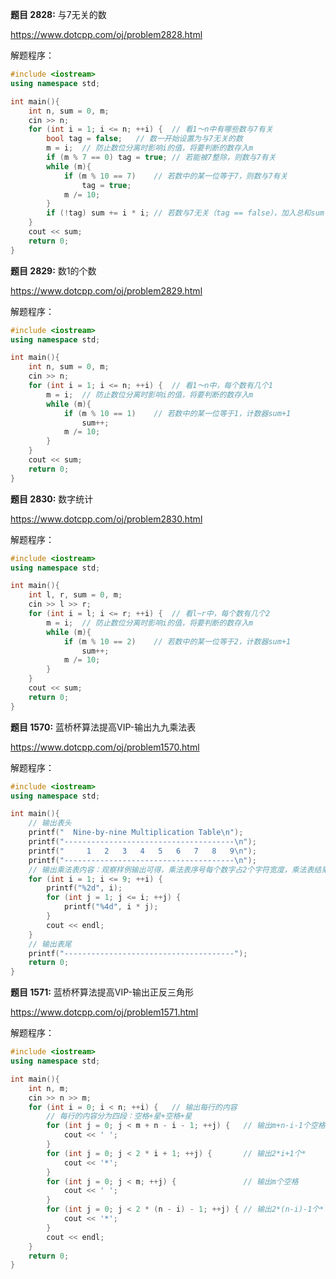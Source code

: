 **题目 2828:** 与7无关的数

https://www.dotcpp.com/oj/problem2828.html

解题程序：

```C++
#include <iostream>
using namespace std;

int main(){
    int n, sum = 0, m;
    cin >> n;
    for (int i = 1; i <= n; ++i) {  // 看1～n中有哪些数与7有关
        bool tag = false;   // 数一开始设置为与7无关的数
        m = i;  // 防止数位分离时影响i的值，将要判断的数存入m
        if (m % 7 == 0) tag = true; // 若能被7整除，则数与7有关
        while (m){
            if (m % 10 == 7)    // 若数中的某一位等于7，则数与7有关
                tag = true;
            m /= 10;
        }
        if (!tag) sum += i * i; // 若数与7无关（tag == false），加入总和sum
    }
    cout << sum;
    return 0;
}
```



**题目 2829:** 数1的个数

https://www.dotcpp.com/oj/problem2829.html

解题程序：

```C++
#include <iostream>
using namespace std;

int main(){
    int n, sum = 0, m;
    cin >> n;
    for (int i = 1; i <= n; ++i) {  // 看1～n中，每个数有几个1
        m = i;  // 防止数位分离时影响i的值，将要判断的数存入m
        while (m){
            if (m % 10 == 1)    // 若数中的某一位等于1，计数器sum+1
                sum++;
            m /= 10;
        }
    }
    cout << sum;
    return 0;
}
```



**题目 2830:** 数字统计

https://www.dotcpp.com/oj/problem2830.html

解题程序：

```C++
#include <iostream>
using namespace std;

int main(){
    int l, r, sum = 0, m;
    cin >> l >> r;
    for (int i = l; i <= r; ++i) {  // 看l~r中，每个数有几个2
        m = i;  // 防止数位分离时影响i的值，将要判断的数存入m
        while (m){
            if (m % 10 == 2)    // 若数中的某一位等于2，计数器sum+1
                sum++;
            m /= 10;
        }
    }
    cout << sum;
    return 0;
}
```



**题目 1570:** 蓝桥杯算法提高VIP-输出九九乘法表

https://www.dotcpp.com/oj/problem1570.html

解题程序：

```C++
#include <iostream>
using namespace std;

int main(){
    // 输出表头
    printf("  Nine-by-nine Multiplication Table\n");
    printf("--------------------------------------\n");
    printf("     1   2   3   4   5   6   7   8   9\n");
    printf("--------------------------------------\n");
    // 输出乘法表内容：观察样例输出可得，乘法表序号每个数字占2个字符宽度，乘法表结果每个数字占4个字符宽度
    for (int i = 1; i <= 9; ++i) {
        printf("%2d", i);
        for (int j = 1; j <= i; ++j) {
            printf("%4d", i * j);
        }
        cout << endl;
    }
    // 输出表尾
    printf("--------------------------------------");
    return 0;
}
```



**题目 1571:** 蓝桥杯算法提高VIP-输出正反三角形

https://www.dotcpp.com/oj/problem1571.html

解题程序：

```C++
#include <iostream>
using namespace std;

int main(){
    int n, m;
    cin >> n >> m;
    for (int i = 0; i < n; ++i) {   // 输出每行的内容
        // 每行的内容分为四段：空格+星+空格+星
        for (int j = 0; j < m + n - i - 1; ++j) {   // 输出m+n-i-1个空格
            cout << ' ';
        }
        for (int j = 0; j < 2 * i + 1; ++j) {       // 输出2*i+1个*
            cout << '*';
        }
        for (int j = 0; j < m; ++j) {               // 输出m个空格
            cout << ' ';
        }
        for (int j = 0; j < 2 * (n - i) - 1; ++j) { // 输出2*(n-i)-1个*
            cout << '*';
        }
        cout << endl;
    }
    return 0;
}
```

